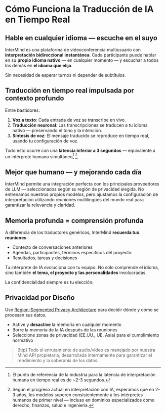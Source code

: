 # Cómo Funciona la Traducción de IA en Tiempo Real

## Hable en cualquier idioma — escuche en el suyo

InterMind es una plataforma de videoconferencia multiusuario con **interpretación bidireccional instantánea**.
Cada participante puede hablar en su **propio idioma nativo** — en cualquier momento — y escuchar a todos los demás en **el idioma que elija**.

Sin necesidad de esperar turnos ni depender de subtítulos.

## Traducción en tiempo real impulsada por contexto profundo

Entre bastidores:

1. **Voz a texto**: Cada entrada de voz se transcribe en vivo.
2. **Traducción neuronal**: Las transcripciones se traducen a tu idioma nativo — preservando el tono y la intención.
3. **Síntesis de voz**: El mensaje traducido se reproduce en tiempo real, usando tu configuración de voz.

Todo esto ocurre con una **latencia inferior a 3 segundos** — equivalente a un intérprete humano simultáneo[^1] [^2].

[^1]: El punto de referencia de la industria para la latencia de interpretación humana en tiempo real es de \~2-3 segundos.

[^2]: Según el progreso actual en interpretación con IA, esperamos que en 2-3 años, los modelos superen consistentemente a los intérpretes humanos de primer nivel — incluso en dominios especializados como derecho, finanzas, salud e ingeniería.

## Mejor que humano — y mejorando cada día

InterMind permite una integración perfecta con los principales proveedores de LLM — seleccionados según su región de privacidad elegida.
No entrenamos nuestros propios modelos, pero ajustamos la configuración de interpretación utilizando reuniones multilingües del mundo real para garantizar la relevancia y claridad.

## Memoria profunda = comprensión profunda

A diferencia de los traductores genéricos, InterMind **recuerda tus reuniones**:

- Contexto de conversaciones anteriores
- Agendas, participantes, términos específicos del proyecto
- Resultados, tareas y decisiones

Tu intérprete de IA evoluciona con tu equipo. No solo comprende el idioma, sino también **el tema, el proyecto y las personalidades** involucradas.

La confidencialidad siempre es tu elección.

## Privacidad por Diseño

Use [Region-Segmented Privacy Architecture](privacy-architecture) para decidir dónde y cómo se procesan sus datos.

- Active y **desactive** la memoria en cualquier momento
- Borre la memoria de la IA después de las reuniones
- Seleccione zonas de privacidad (EE.UU., UE, Asia) para el cumplimiento normativo

> [!tip] Todo el enrutamiento de audio/video es manejado por nuestra Mind API propietaria, desarrollada internamente para garantizar el rendimiento y la soberanía de los datos.